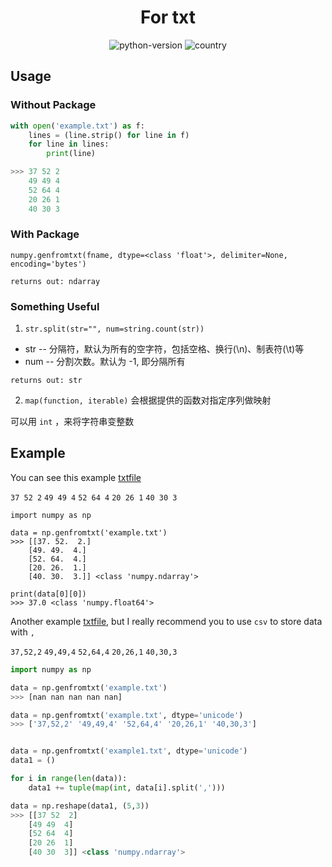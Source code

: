 <h1 align="center">For txt</h1>
<div align="center">



![python-version](https://img.shields.io/badge/python-3.7-blue) ![country](https://img.shields.io/badge/country-China-red)

</div>

## Usage

### Without Package

```python
with open('example.txt') as f:
    lines = (line.strip() for line in f)
    for line in lines:
        print(line)

>>> 37 52 2
    49 49 4
    52 64 4
    20 26 1
    40 30 3
```



### With Package

`numpy.genfromtxt(fname, dtype=<class 'float'>, delimiter=None, encoding='bytes')`

`returns out: ndarray`



### Something Useful

1. `str.split(str="", num=string.count(str)) ` 

* str -- 分隔符，默认为所有的空字符，包括空格、换行(\n)、制表符(\t)等
* num -- 分割次数。默认为 -1, 即分隔所有

`returns out: str`



2. `map(function, iterable)` 会根据提供的函数对指定序列做映射

可以用 `int` ，来将字符串变整数

## Example

You can see this example [txtfile](./example.txt)

`37 52 2`
`49 49 4`
`52 64 4`
`20 26 1`
`40 30 3`

```
import numpy as np

data = np.genfromtxt('example.txt')
>>> [[37. 52.  2.]
    [49. 49.  4.]
    [52. 64.  4.]
    [20. 26.  1.]
    [40. 30.  3.]] <class 'numpy.ndarray'>
    
print(data[0][0])
>>> 37.0 <class 'numpy.float64'>
```

Another example [txtfile](./example1.txt), but I really recommend you to use `csv` to store data with `,`

`37,52,2`
`49,49,4`
`52,64,4`
`20,26,1`
`40,30,3`

```python
import numpy as np

data = np.genfromtxt('example.txt')
>>> [nan nan nan nan nan]

data = np.genfromtxt('example.txt', dtype='unicode')
>>> ['37,52,2' '49,49,4' '52,64,4' '20,26,1' '40,30,3']


data = np.genfromtxt('example1.txt', dtype='unicode')
data1 = ()

for i in range(len(data)):
    data1 += tuple(map(int, data[i].split(',')))

data = np.reshape(data1, (5,3))
>>> [[37 52  2]
    [49 49  4]
    [52 64  4]
    [20 26  1]
    [40 30  3]] <class 'numpy.ndarray'>
```

